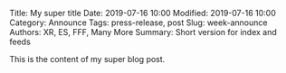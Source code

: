 Title: My super title
Date: 2019-07-16 10:00
Modified: 2019-07-16 10:00
Category: Announce
Tags: press-release, post
Slug: week-announce
Authors: XR, ES, FFF, Many More
Summary: Short version for index and feeds



This is the content of my super blog post.